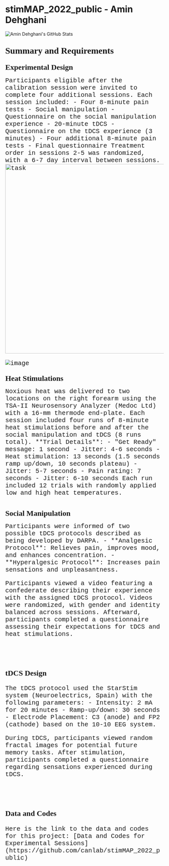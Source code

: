 # stimMAP_2022_public - Amin Dehghani


<img src="https://github-readme-stats.vercel.app/api?username=Amindeh" alt="Amin Dehghani's GitHub Stats" />

## <span style="font-family: 'Times New Roman'; font-size: 28px;">Summary and Requirements</span>

### <span style="font-family: 'Verdana'; font-size: 24px;">Experimental Design</span>

<span style="font-family: 'Courier New'; font-size: 20px;">
Participants eligible after the calibration session were invited to complete four additional sessions. Each session included:
- Four 8-minute pain tests
- Social manipulation
- Questionnaire on the social manipulation experience
- 20-minute tDCS
- Questionnaire on the tDCS experience (3 minutes)
- Four additional 8-minute pain tests
- Final questionnaire  
Treatment order in sessions 2-5 was randomized, with a 6-7 day interval between sessions.


<img width="601" alt="task" src="https://github.com/user-attachments/assets/7e2e4c8f-fa9f-4d92-8c7e-b4cf88f64f6c" />

![image](https://github.com/user-attachments/assets/8282591a-70de-4b7d-b48e-04d5bf2de8af)

</span>

### <span style="font-family: 'Verdana'; font-size: 24px;">Heat Stimulations</span>
<span style="font-family: 'Courier New'; font-size: 20px;">
Noxious heat was delivered to two locations on the right forearm using the TSA-II Neurosensory Analyzer (Medoc Ltd) with a 16-mm thermode end-plate. Each session included four runs of 8-minute heat stimulations before and after the social manipulation and tDCS (8 runs total). 
**Trial Details**:
- "Get Ready" message: 1 second  
- Jitter: 4-6 seconds  
- Heat stimulation: 13 seconds (1.5 seconds ramp up/down, 10 seconds plateau)  
- Jitter: 5-7 seconds  
- Pain rating: 7 seconds  
- Jitter: 6-10 seconds  
Each run included 12 trials with randomly applied low and high heat temperatures.
</span>
<br><br>

### <span style="font-family: 'Verdana'; font-size: 24px;">Social Manipulation</span>

<span style="font-family: 'Courier New'; font-size: 20px;">
Participants were informed of two possible tDCS protocols described as being developed by DARPA.  
- **Analgesic Protocol**: Relieves pain, improves mood, and enhances concentration.  
- **Hyperalgesic Protocol**: Increases pain sensations and unpleasantness.

Participants viewed a video featuring a confederate describing their experience with the assigned tDCS protocol. Videos were randomized, with gender and identity balanced across sessions. Afterward, participants completed a questionnaire assessing their expectations for tDCS and heat stimulations.
</span>

<br><br>

### <span style="font-family: 'Verdana'; font-size: 24px;">tDCS Design</span>

<span style="font-family: 'Courier New'; font-size: 20px;">
The tDCS protocol used the StarStim system (Neuroelectrics, Spain) with the following parameters:
- Intensity: 2 mA for 20 minutes  
- Ramp-up/down: 30 seconds  
- Electrode Placement: C3 (anode) and FP2 (cathode) based on the 10-10 EEG system.  

During tDCS, participants viewed random fractal images for potential future memory tasks. After stimulation, participants completed a questionnaire regarding sensations experienced during tDCS.
</span>

<br><br>

### <span style="font-family: 'Verdana'; font-size: 24px;">Data and Codes</span>

<span style="font-family: 'Courier New'; font-size: 20px;">
Here is the link to the data and codes for this project:  
[Data and Codes for Experimental Sessions](https://github.com/canlab/stimMAP_2022_public)
</span>

